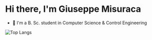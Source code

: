 # Hi there, I'm Giuseppe Misuraca
- 📝 I'm a B. Sc. student in Computer Science & Control Engineering

![Top Langs](https://github-readme-stats.vercel.app/api/top-langs/?username=anuraghazra&layout=compact)
